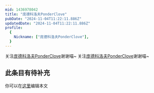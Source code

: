 ```yaml
---
mid: 1436978042
title: "庞德科洛夫PonderClove"
pubDate: "2024-11-04T11:22:11.886Z"
updatedDate: "2024-11-04T11:22:11.886Z"
profile:
  {
    Nickname: ["庞德科洛夫PonderClove"],
  }
---
```


关注[庞德科洛夫PonderClove](https://space.bilibili.com/1436978042)谢谢喵~ 关注[庞德科洛夫PonderClove](https://space.bilibili.com/1436978042)谢谢喵~

## 此条目有待补充
你可以在[这里](https://github.com/Yuhanawa/VTuber.ICU/edit/master/src/content/v/庞德科洛夫PonderClove/index.md)编辑本文
